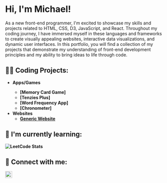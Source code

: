 <h1>Hi, I'm Michael!</h1>

As a new front-end programmer, I'm excited to showcase my skills and projects related to HTML, CSS, D3, JavaScript, and React. Throughout my coding journey, I have immersed myself in these languages and frameworks to create visually appealing websites, interactive data visualizations, and dynamic user interfaces. In this portfolio, you will find a collection of my projects that demonstrate my understanding of front-end development principles and my ability to bring ideas to life through code.

<h2>👨‍💻 Coding Projects:</h2>

- <b>Apps/Games<b>
  - [Memory Card Game]
  - [Tenzies Plus]
  - [Word Frequency App]
  - [Chronometer]
- <b>Websites</b>
  - [Generic Website](https://github.com/mflanagan924/generic-website)
  
 <h2>🌱 I'm currently learning: </h2>
  
![LeetCode Stats](https://leetcode.card.workers.dev/mflanagan?theme=dark&font=baloo&extension=activity)

<h2> 🤳 Connect with me:</h2>

[<img align="left" alt="MichaelFlanagan | LinkedIn" width="22px" src="https://cdn.jsdelivr.net/npm/simple-icons@v3/icons/linkedin.svg" />][linkedin]

[linkedin]: https://www.linkedin.com/in/flanagan-michael-1a58b435/

<!--
**mflanagan924/mflanagan924** is a ✨ _special_ ✨ repository because its `README.md` (this file) appears on your GitHub profile.

Here are some ideas to get you started:

- 🔭 I’m currently working on ...
- 🌱 I’m currently learning ...
- 👯 I’m looking to collaborate on ...
- 🤔 I’m looking for help with ...
- 💬 Ask me about ...
- 📫 How to reach me: ...
- 😄 Pronouns: ...
- ⚡ Fun fact: ...
-->
